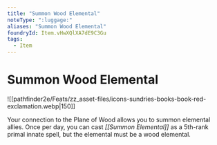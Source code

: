 ```yaml
---
title: "Summon Wood Elemental"
noteType: ":luggage:"
aliases: "Summon Wood Elemental"
foundryId: Item.vHwXQlXA7dE9C3Gu
tags:
  - Item
---
```


# Summon Wood Elemental
![[pathfinder2e/Feats/zz_asset-files/icons-sundries-books-book-red-exclamation.webp|150]]

Your connection to the Plane of Wood allows you to summon elemental allies. Once per day, you can cast _[[Summon Elemental]]_ as a 5th-rank primal innate spell, but the elemental must be a wood elemental.
